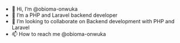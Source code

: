 - 👋 Hi, I’m @obioma-onwuka
- 👀 I’m a PHP and Laravel backend developer
- 💞️ I’m looking to collaborate on Backend development with PHP and Laravel
- 📫 How to reach me @obioma-onwuka

<!---
obioma-onwuka/obioma-onwuka is a ✨ special ✨ repository because its `README.md` (this file) appears on your GitHub profile.
You can click the Preview link to take a look at your changes.
--->

